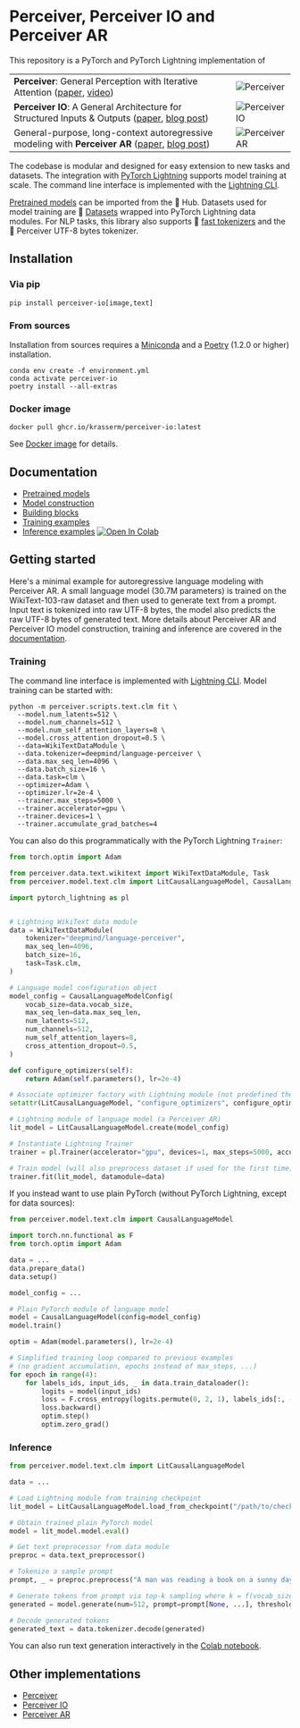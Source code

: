 # Perceiver, Perceiver IO and Perceiver AR

This repository is a PyTorch and PyTorch Lightning implementation of

<table>
  <tr>
    <td>
       <b>Perceiver</b>: General Perception with Iterative Attention
       (<a href="https://arxiv.org/abs/2103.03206">paper</a>,
        <a href="https://www.youtube.com/watch?v=P_xeshTnPZg">video</a>)
    </td>
    <td><img src="docs/images/small-perceiver.png" alt="Perceiver"/></td>
  </tr>
  <tr>
    <td>
      <b>Perceiver IO</b>: A General Architecture for Structured Inputs & Outputs
      (<a href="https://arxiv.org/abs/2107.14795">paper</a>,
       <a href="https://www.deepmind.com/blog/building-architectures-that-can-handle-the-worlds-data">blog post</a>)
    </td>
    <td><img src="docs/images/small-perceiver-io.png" alt="Perceiver IO"/></td>
  </tr>
  <tr>
    <td>
      General-purpose, long-context autoregressive modeling with <b>Perceiver AR</b>
      (<a href="https://arxiv.org/abs/2202.07765">paper</a>,
       <a href="https://www.deepmind.com/blog/perceiver-ar-general-purpose-long-context-autoregressive-generation">blog post</a>)
    </td>
    <td><img src="docs/images/small-perceiver-ar.png" alt="Perceiver AR"/></td>
  </tr>
</table>

The codebase is modular and designed for easy extension to new tasks and datasets. The integration with
[PyTorch Lightning](https://pytorch-lightning.readthedocs.io/en/stable/) supports model training at scale. The command
line interface is implemented with the [Lightning CLI](https://pytorch-lightning.readthedocs.io/en/stable/cli/lightning_cli.html).

[Pretrained models](docs/pretrained-models.md) can be imported from the 🤗 Hub. Datasets used for model training
are 🤗 [Datasets](https://huggingface.co/docs/datasets) wrapped into PyTorch Lightning data modules. For NLP tasks,
this library also supports 🤗 [fast tokenizers](https://huggingface.co/docs/transformers/fast_tokenizers) and the
🤗 Perceiver UTF-8 bytes tokenizer.

## Installation

### Via pip

```shell
pip install perceiver-io[image,text]
```

### From sources

Installation from sources requires a [Miniconda](https://docs.conda.io/en/latest/miniconda.html) and a
[Poetry](https://python-poetry.org/docs/#installation) (1.2.0 or higher) installation.

```shell
conda env create -f environment.yml
conda activate perceiver-io
poetry install --all-extras
```

### Docker image

```shell
docker pull ghcr.io/krasserm/perceiver-io:latest
```

See [Docker image](docs/docker-image.md) for details.

## Documentation

- [Pretrained models](docs/pretrained-models.md)
- [Model construction](docs/model-construction.md)
- [Building blocks](docs/building-blocks.md)
- [Training examples](docs/training-examples.md)
- [Inference examples](notebooks/inference_examples.ipynb) [![Open In Colab](https://colab.research.google.com/assets/colab-badge.svg)](https://colab.research.google.com/github/krasserm/perceiver-io/blob/main/notebooks/inference_examples.ipynb)

## Getting started

Here's a minimal example for autoregressive language modeling with Perceiver AR. A small language model (30.7M parameters)
is trained on the WikiText-103-raw dataset and then used to generate text from a prompt. Input text is tokenized into
raw UTF-8 bytes, the model also predicts the raw UTF-8 bytes of generated text. More details about Perceiver AR and
Perceiver IO model construction, training and inference are covered in the [documentation](#documentation).

### Training

The command line interface is implemented with [Lightning CLI](https://pytorch-lightning.readthedocs.io/en/stable/cli/lightning_cli.html).
Model training can be started with:

```shell
python -m perceiver.scripts.text.clm fit \
  --model.num_latents=512 \
  --model.num_channels=512 \
  --model.num_self_attention_layers=8 \
  --model.cross_attention_dropout=0.5 \
  --data=WikiTextDataModule \
  --data.tokenizer=deepmind/language-perceiver \
  --data.max_seq_len=4096 \
  --data.batch_size=16 \
  --data.task=clm \
  --optimizer=Adam \
  --optimizer.lr=2e-4 \
  --trainer.max_steps=5000 \
  --trainer.accelerator=gpu \
  --trainer.devices=1 \
  --trainer.accumulate_grad_batches=4
```

You can also do this programmatically with the PyTorch Lightning `Trainer`:

```python
from torch.optim import Adam

from perceiver.data.text.wikitext import WikiTextDataModule, Task
from perceiver.model.text.clm import LitCausalLanguageModel, CausalLanguageModelConfig

import pytorch_lightning as pl


# Lightning WikiText data module
data = WikiTextDataModule(
    tokenizer="deepmind/language-perceiver",
    max_seq_len=4096,
    batch_size=16,
    task=Task.clm,
)

# Language model configuration object
model_config = CausalLanguageModelConfig(
    vocab_size=data.vocab_size,
    max_seq_len=data.max_seq_len,
    num_latents=512,
    num_channels=512,
    num_self_attention_layers=8,
    cross_attention_dropout=0.5,
)

def configure_optimizers(self):
    return Adam(self.parameters(), lr=2e-4)

# Associate optimizer factory with Lightning module (not predefined there)
setattr(LitCausalLanguageModel, "configure_optimizers", configure_optimizers),

# Lightning module of language model (a Perceiver AR)
lit_model = LitCausalLanguageModel.create(model_config)

# Instantiate Lightning Trainer
trainer = pl.Trainer(accelerator="gpu", devices=1, max_steps=5000, accumulate_grad_batches=4)

# Train model (will also preprocess dataset if used for the first time)
trainer.fit(lit_model, datamodule=data)
```

If you instead want to use plain PyTorch (without PyTorch Lightning, except for data sources):

```python
from perceiver.model.text.clm import CausalLanguageModel

import torch.nn.functional as F
from torch.optim import Adam

data = ...
data.prepare_data()
data.setup()

model_config = ...

# Plain PyTorch module of language model
model = CausalLanguageModel(config=model_config)
model.train()

optim = Adam(model.parameters(), lr=2e-4)

# Simplified training loop compared to previous examples
# (no gradient accumulation, epochs instead of max_steps, ...)
for epoch in range(4):
    for labels_ids, input_ids, _ in data.train_dataloader():
        logits = model(input_ids)
        loss = F.cross_entropy(logits.permute(0, 2, 1), labels_ids[:, -model_config.num_latents:])
        loss.backward()
        optim.step()
        optim.zero_grad()
```

### Inference

```python
from perceiver.model.text.clm import LitCausalLanguageModel

data = ...

# Load Lightning module from training checkpoint
lit_model = LitCausalLanguageModel.load_from_checkpoint("/path/to/checkpoint")

# Obtain trained plain PyTorch model
model = lit_model.model.eval()

# Get text preprocessor from data module
preproc = data.text_preprocessor()

# Tokenize a sample prompt
prompt, _ = preproc.preprocess("A man was reading a book on a sunny day until he sudden")

# Generate tokens from prompt via top-k sampling where k = f(vocab_size, threshold)
generated = model.generate(num=512, prompt=prompt[None, ...], threshold=0.9)[0]

# Decode generated tokens
generated_text = data.tokenizer.decode(generated)
```

You can also run text generation interactively in the [Colab notebook](https://colab.research.google.com/github/krasserm/perceiver-io/blob/main/notebooks/inference_examples.ipynb).

## Other implementations

- [Perceiver](https://paperswithcode.com/paper/perceiver-general-perception-with-iterative#code)
- [Perceiver IO](https://paperswithcode.com/paper/perceiver-io-a-general-architecture-for#code)
- [Perceiver AR](https://paperswithcode.com/paper/general-purpose-long-context-autoregressive#code)
